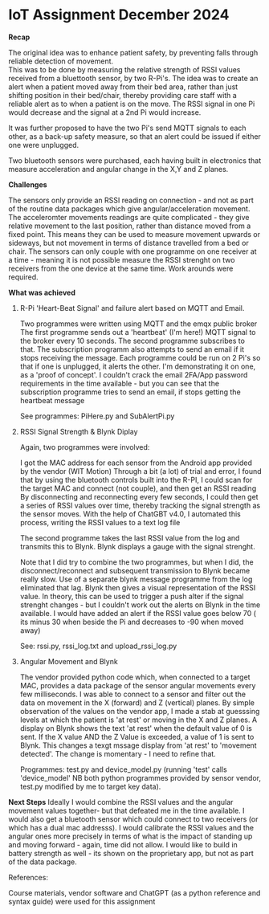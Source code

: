 # IoT Assignment December 2024

**Recap**

The original idea was to enhance patient safety, by preventing falls through reliable detection of movement.  
This was to be done by measuring the relative strength of RSSI values received from a bluettooth sensor, by two R-Pi's. 
The idea was to create an alert when a patient moved away from their bed area, rather than just shifting position in their bed/chair, 
thereby providing care staff with a reliable alert as to when a patient is on the move. The RSSI signal in one Pi would decrease and the signal at a 2nd Pi would increase.

It was further proposed to have the two Pi's send MQTT signals to each other, as a back-up safety measure, so that an alert could be issued if either one were unplugged.

Two bluetooth sensors were purchased, each having built in electronics that measure acceleration and angular change in the X,Y and Z planes. 

**Challenges**

The sensors only provide an RSSI reading on connection - and not as part of the routine data packages which give angular/acceleration movement.
The acceleromter movements readings are quite complicated - they give relative movement to the last position, rather than distance moved from a fixed point.
This means they can be used to measure movement upwards or sideways, but not movement in terms of distance travelled from a bed or chair.
The sensors can only couple with one programme on one receiver at a time - meaning it is not possible measure the RSSI strenght on two receivers from the one device at the same time.
Work arounds were required.

**What was achieved**

1) R-Pi 'Heart-Beat Signal' and failure alert based on MQTT and Email. 

   Two programmes were written using MQTT and the emqx public broker 
   The first programme sends out a 'heartbeat' (I'm here!) MQTT signal to the broker every 10 seconds.
   The second programme subscribes to that. The subscription programm also attempts to send an email if it stops receiving the message.
   Each programme could be run on 2 Pi's so that if one is unplugged, it alerts the other.  I'm demonstrating it on one, as a 'proof of concept'.
   I couldn't crack the email 2FA/App password requirements in the time available - but you can see that the subscription programme tries to send an email, if stops getting the heartbeat message

    See programmes: PiHere.py and SubAlertPi.py

3) RSSI Signal Strength & Blynk Diplay

   Again, two programmes were involved:
   
   I got the MAC address for each sensor from the Android app provided by the vendor (WIT Motion) 
   Through a bit (a lot) of trial and error, I found that by using the bluetooth controls built into the R-PI, I could scan for the target MAC and connect (not couple), and then get an RSSI reading
   By disconnecting and reconnecting every few seconds, I could then get a series of RSSI values over time, thereby tracking the signal strength as the sensor moves. 
   With the help of ChatGBT v4.0, I automated this process, writing the RSSI values to a text log file

   The second programme takes the last RSSI value from the log and transmits this to Blynk.  Blynk displays a gauge with the signal strenght. 

   Note that I did try to combine the two programmes, but when I did, the disconnect/reconnect and subsequent transmission to Blynk became really slow. Use of a separate blynk message programme from the log eliminated that lag.
   Blynk then gives a visual representation of the RSSI value. In theory, this can be used to trigger a push alter if the
   signal strenght changes  - but I couldn't work out the alerts on Blynk in the time available. I would have added an alert if the RSSI value goes below 70 ( its minus 30 when beside the Pi and decreases to -90 when moved away)

   See:  rssi.py, rssi_log.txt and upload_rssi_log.py

5) Angular Movement and Blynk

   The vendor provided python code which, when connected to a target MAC, provides a data package of the sensor angular movements every few milliseconds.
   I was able to connect to a sensor and filter out the data on movement in the X (forward) and Z (vertical) planes.
   By simple observation of the values on the vendor app, I made a stab at guesssing levels at which the patient is 'at rest' or moving in the X and Z planes.
   A display on Blynk shows the text 'at rest' when the default value of 0 is sent.
   If the X value AND the Z Value is exceeded, a value of 1 is sent to Blynk.
   This changes a texgt mssage display from 'at rest' to 'movement detected'.
   The change is momentary - I need to refine that.

   Programmes: test.py and device_model.py (running 'test' calls 'device_model' NB both python programmes provided by sensor vendor, test.py modified by me to target key data).

**Next Steps**
Ideally
I would combine the RSSI values and the angular movement values together- but that defeated me in the time available.
I would also get a bluetooth sensor which could connect to two receivers (or which has a dual mac addresss).
I would calibrate the RSSI values and the angular ones more precisely in terms of what is the impact of standing up and moving forward - again, time did not allow. 
I would like to build in battery strength as well - its shown on the proprietary app, but not as part of the data package. 

References:

Course materials, vendor software and ChatGPT (as a python reference and syntax guide) were used for this assignment 

   



